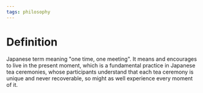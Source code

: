 ```yaml
---
tags: philosophy
---
```


# Definition

Japanese term meaning "one time, one meeting". It means and encourages to live in the present moment, which is a fundamental practice in Japanese tea ceremonies, whose participants understand that each tea ceremony is unique and never recoverable, so might as well experience every moment of it.